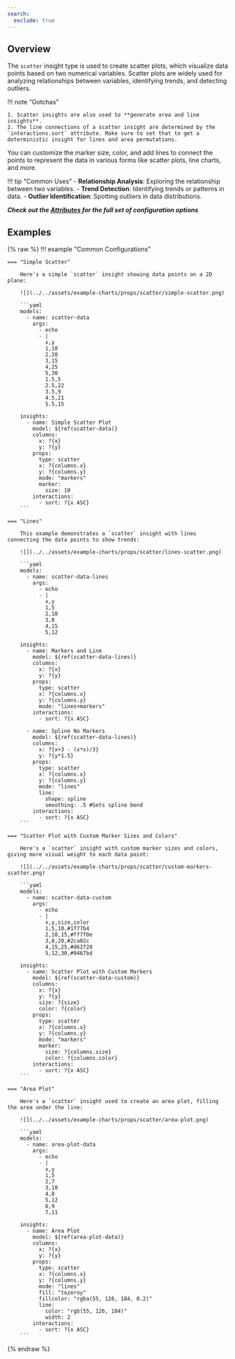 ```yaml
---
search:
  exclude: true
---
```


<!--start-->

## Overview

The `scatter` insight type is used to create scatter plots, which visualize data points based on two numerical variables. Scatter plots are widely used for analyzing relationships between variables, identifying trends, and detecting outliers.

!!! note "Gotchas"

    1. Scatter insights are also used to **generate area and line insights**.
    2. The line connections of a scatter insight are determined by the `interactions.sort` attribute. Make sure to set that to get a deterministic insight for lines and area permutations.

You can customize the marker size, color, and add lines to connect the points to represent the data in various forms like scatter plots, line charts, and more.

!!! tip "Common Uses" - **Relationship Analysis**: Exploring the relationship between two variables. - **Trend Detection**: Identifying trends or patterns in data. - **Outlier Identification**: Spotting outliers in data distributions.

_**Check out the [Attributes](../configuration/Insight/Props/Scatter/#attributes) for the full set of configuration options**_

## Examples

{% raw %}
!!! example "Common Configurations"

    === "Simple Scatter"

        Here's a simple `scatter` insight showing data points on a 2D plane:

        ![](../../assets/example-charts/props/scatter/simple-scatter.png)

        ```yaml
        models:
          - name: scatter-data
            args:
              - echo
              - |
                x,y
                1,10
                2,20
                3,15
                4,25
                5,30
                1.5,5
                2.5,22
                3.5,9
                4.5,21
                5.5,15

        insights:
          - name: Simple Scatter Plot
            model: ${ref(scatter-data)}
            columns:
              x: ?{x}
              y: ?{y}
            props:
              type: scatter
              x: ?{columns.x}
              y: ?{columns.y}
              mode: "markers"
              marker:
                size: 10
            interactions:
              - sort: ?{x ASC}
        ```

    === "Lines"

        This example demonstrates a `scatter` insight with lines connecting the data points to show trends:

        ![](../../assets/example-charts/props/scatter/lines-scatter.png)

        ```yaml
        models:
          - name: scatter-data-lines
            args:
              - echo
              - |
                x,y
                1,5
                2,10
                3,8
                4,15
                5,12

        insights:
          - name: Markers and Line
            model: ${ref(scatter-data-lines)}
            columns:
              x: ?{x}
              y: ?{y}
            props:
              type: scatter
              x: ?{columns.x}
              y: ?{columns.y}
              mode: "lines+markers"
            interactions:
              - sort: ?{x ASC}

          - name: Spline No Markers
            model: ${ref(scatter-data-lines)}
            columns:
              x: ?{x+3 - (x*x)/3}
              y: ?{y*1.5}
            props:
              type: scatter
              x: ?{columns.x}
              y: ?{columns.y}
              mode: "lines"
              line:
                shape: spline
                smoothing: .5 #Sets spline bend
            interactions:
              - sort: ?{x ASC}
        ```

    === "Scatter Plot with Custom Marker Sizes and Colors"

        Here's a `scatter` insight with custom marker sizes and colors, giving more visual weight to each data point:

        ![](../../assets/example-charts/props/scatter/custom-markers-scatter.png)

        ```yaml
        models:
          - name: scatter-data-custom
            args:
              - echo
              - |
                x,y,size,color
                1,5,10,#1f77b4
                2,10,15,#ff7f0e
                3,8,20,#2ca02c
                4,15,25,#d62728
                5,12,30,#9467bd

        insights:
          - name: Scatter Plot with Custom Markers
            model: ${ref(scatter-data-custom)}
            columns:
              x: ?{x}
              y: ?{y}
              size: ?{size}
              color: ?{color}
            props:
              type: scatter
              x: ?{columns.x}
              y: ?{columns.y}
              mode: "markers"
              marker:
                size: ?{columns.size}
                color: ?{columns.color}
            interactions:
              - sort: ?{x ASC}
        ```

    === "Area Plot"

        Here's a `scatter` insight used to create an area plot, filling the area under the line:

        ![](../../assets/example-charts/props/scatter/area-plot.png)

        ```yaml
        models:
          - name: area-plot-data
            args:
              - echo
              - |
                x,y
                1,5
                2,7
                3,10
                4,8
                5,12
                6,9
                7,11

        insights:
          - name: Area Plot
            model: ${ref(area-plot-data)}
            columns:
              x: ?{x}
              y: ?{y}
            props:
              type: scatter
              x: ?{columns.x}
              y: ?{columns.y}
              mode: "lines"
              fill: "tozeroy"
              fillcolor: "rgba(55, 126, 184, 0.2)"
              line:
                color: "rgb(55, 126, 184)"
                width: 2
            interactions:
              - sort: ?{x ASC}
        ```

{% endraw %}

<!--end-->
